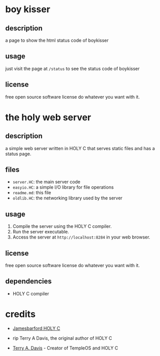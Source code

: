 # boy kisser

## description
a page to show the html status code of boykisser

## usage
just visit the page at `/status` to see the status code of boykisser
## license
free open source software license do whatever you want with it.


# the holy web server

## description
a simple web server written in HOLY C that serves static files and has a status page.

## files 
- `server.HC`: the main server code
- `easyio.HC`: a simple I/O library for file operations
- `readme.md`: this file
- `oldlib.HC`: the networking library used by the server

## usage
1. Compile the server using the HOLY C compiler.
2. Run the server executable.
3. Access the server at `http://localhost:8284` in your web browser.
## license
free open source software license do whatever you want with it.
## dependencies

- HOLY C compiler

# credits
- [Jamesbarford HOLY C](https://github.com/Jamesbarford/holyc-lang)

- rip Terry A Davis, the original author of HOLY C
- [Terry A. Davis](https://en.wikipedia.org/wiki/Terry_A_Davis) - Creator of TempleOS and HOLY C



